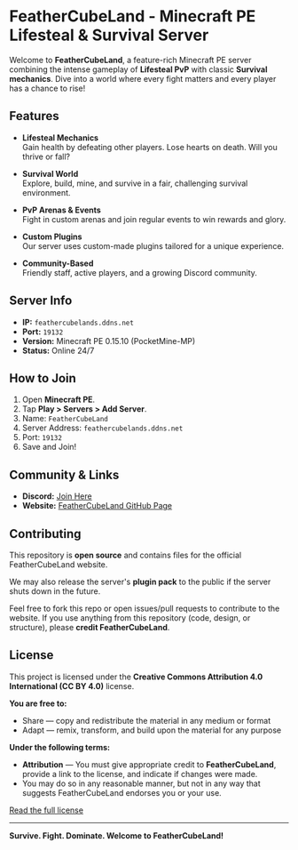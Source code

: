 # FeatherCubeLand - Minecraft PE Lifesteal & Survival Server

Welcome to **FeatherCubeLand**, a feature-rich Minecraft PE server combining the intense gameplay of **Lifesteal PvP** with classic **Survival mechanics**. Dive into a world where every fight matters and every player has a chance to rise!

## Features

- **Lifesteal Mechanics**  
  Gain health by defeating other players. Lose hearts on death. Will you thrive or fall?

- **Survival World**  
  Explore, build, mine, and survive in a fair, challenging survival environment.

- **PvP Arenas & Events**  
  Fight in custom arenas and join regular events to win rewards and glory.

- **Custom Plugins**  
  Our server uses custom-made plugins tailored for a unique experience.

- **Community-Based**  
  Friendly staff, active players, and a growing Discord community.

## Server Info

- **IP:** `feathercubelands.ddns.net`
- **Port:** `19132`
- **Version:** Minecraft PE 0.15.10 (PocketMine-MP)
- **Status:** Online 24/7

## How to Join

1. Open **Minecraft PE**.
2. Tap **Play > Servers > Add Server**.
3. Name: `FeatherCubeLand`
4. Server Address: `feathercubelands.ddns.net`
5. Port: `19132`
6. Save and Join!

## Community & Links

- **Discord:** [Join Here](https://discord.gg/T88neQe8dd)
- **Website:** [FeatherCubeLand GitHub Page](https://feathercubeland.github.io)

## Contributing

This repository is **open source** and contains files for the official FeatherCubeLand website.

We may also release the server's **plugin pack** to the public if the server shuts down in the future.

Feel free to fork this repo or open issues/pull requests to contribute to the website. If you use anything from this repository (code, design, or structure), please **credit FeatherCubeLand**.

## License

This project is licensed under the **Creative Commons Attribution 4.0 International (CC BY 4.0)** license.

**You are free to:**

- Share — copy and redistribute the material in any medium or format  
- Adapt — remix, transform, and build upon the material for any purpose

**Under the following terms:**

- **Attribution** — You must give appropriate credit to **FeatherCubeLand**, provide a link to the license, and indicate if changes were made.  
- You may do so in any reasonable manner, but not in any way that suggests FeatherCubeLand endorses you or your use.

[Read the full license](https://creativecommons.org/licenses/by/4.0/)

---

**Survive. Fight. Dominate. Welcome to FeatherCubeLand!**
